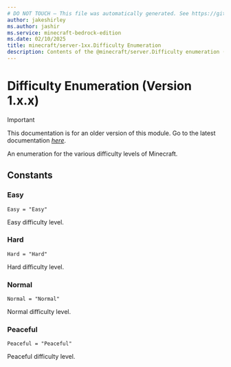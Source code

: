 ```yaml
---
# DO NOT TOUCH — This file was automatically generated. See https://github.com/mojang/minecraftapidocsgenerator to modify descriptions, examples, etc.
author: jakeshirley
ms.author: jashir
ms.service: minecraft-bedrock-edition
ms.date: 02/10/2025
title: minecraft/server-1xx.Difficulty Enumeration
description: Contents of the @minecraft/server.Difficulty enumeration (Version 1.x.x).
---
```

# Difficulty Enumeration (Version 1.x.x)

> [!IMPORTANT]
> This documentation is for an older version of this module. Go to the latest documentation [*here*](../../../scriptapi/minecraft/server/Difficulty.md).

An enumeration for the various difficulty levels of Minecraft.

## Constants
### **Easy**
`Easy = "Easy"`

Easy difficulty level.
### **Hard**
`Hard = "Hard"`

Hard difficulty level.
### **Normal**
`Normal = "Normal"`

Normal difficulty level.
### **Peaceful**
`Peaceful = "Peaceful"`

Peaceful difficulty level.
